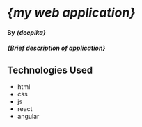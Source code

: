 # _{my web application}_

#### By _**{deepika}**_

#### _{Brief description of application}_

## Technologies Used

* html
* css
* js
* react
* angular

